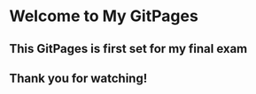 # Welcome to My GitPages## This GitPages is first set for my final exam ## Thank you for watching!